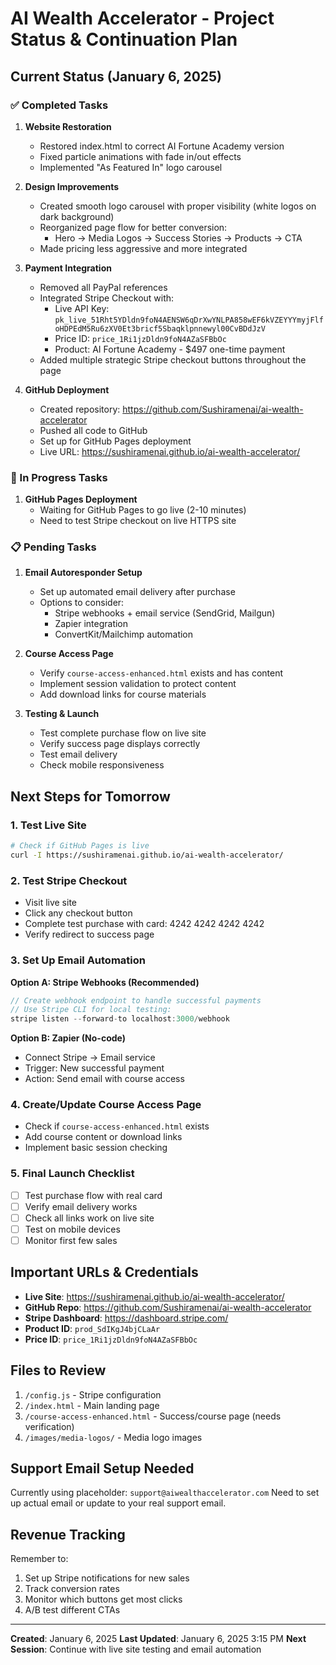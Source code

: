 # AI Wealth Accelerator - Project Status & Continuation Plan

## Current Status (January 6, 2025)

### ✅ Completed Tasks

1. **Website Restoration**
   - Restored index.html to correct AI Fortune Academy version
   - Fixed particle animations with fade in/out effects
   - Implemented "As Featured In" logo carousel

2. **Design Improvements**
   - Created smooth logo carousel with proper visibility (white logos on dark background)
   - Reorganized page flow for better conversion:
     - Hero → Media Logos → Success Stories → Products → CTA
   - Made pricing less aggressive and more integrated

3. **Payment Integration**
   - Removed all PayPal references
   - Integrated Stripe Checkout with:
     - Live API Key: `pk_live_51Rht5YDldn9foN4AENSW6qDrXwYNLPA858wEF6kVZEYYYmyjFlfoHDPEdM5Ru6zXV0Et3bricf5Sbaqklpnnewyl00CvBDdJzV`
     - Price ID: `price_1Ri1jzDldn9foN4AZaSFBbOc`
     - Product: AI Fortune Academy - $497 one-time payment
   - Added multiple strategic Stripe checkout buttons throughout the page

4. **GitHub Deployment**
   - Created repository: https://github.com/Sushiramenai/ai-wealth-accelerator
   - Pushed all code to GitHub
   - Set up for GitHub Pages deployment
   - Live URL: https://sushiramenai.github.io/ai-wealth-accelerator/

### 🔄 In Progress Tasks

1. **GitHub Pages Deployment**
   - Waiting for GitHub Pages to go live (2-10 minutes)
   - Need to test Stripe checkout on live HTTPS site

### 📋 Pending Tasks

1. **Email Autoresponder Setup**
   - Set up automated email delivery after purchase
   - Options to consider:
     - Stripe webhooks + email service (SendGrid, Mailgun)
     - Zapier integration
     - ConvertKit/Mailchimp automation

2. **Course Access Page**
   - Verify `course-access-enhanced.html` exists and has content
   - Implement session validation to protect content
   - Add download links for course materials

3. **Testing & Launch**
   - Test complete purchase flow on live site
   - Verify success page displays correctly
   - Test email delivery
   - Check mobile responsiveness

## Next Steps for Tomorrow

### 1. Test Live Site
```bash
# Check if GitHub Pages is live
curl -I https://sushiramenai.github.io/ai-wealth-accelerator/
```

### 2. Test Stripe Checkout
- Visit live site
- Click any checkout button
- Complete test purchase with card: 4242 4242 4242 4242
- Verify redirect to success page

### 3. Set Up Email Automation
**Option A: Stripe Webhooks (Recommended)**
```javascript
// Create webhook endpoint to handle successful payments
// Use Stripe CLI for local testing:
stripe listen --forward-to localhost:3000/webhook
```

**Option B: Zapier (No-code)**
- Connect Stripe → Email service
- Trigger: New successful payment
- Action: Send email with course access

### 4. Create/Update Course Access Page
- Check if `course-access-enhanced.html` exists
- Add course content or download links
- Implement basic session checking

### 5. Final Launch Checklist
- [ ] Test purchase flow with real card
- [ ] Verify email delivery works
- [ ] Check all links work on live site
- [ ] Test on mobile devices
- [ ] Monitor first few sales

## Important URLs & Credentials

- **Live Site**: https://sushiramenai.github.io/ai-wealth-accelerator/
- **GitHub Repo**: https://github.com/Sushiramenai/ai-wealth-accelerator
- **Stripe Dashboard**: https://dashboard.stripe.com/
- **Product ID**: `prod_SdIKgJ4bjCLaAr`
- **Price ID**: `price_1Ri1jzDldn9foN4AZaSFBbOc`

## Files to Review

1. `/config.js` - Stripe configuration
2. `/index.html` - Main landing page
3. `/course-access-enhanced.html` - Success/course page (needs verification)
4. `/images/media-logos/` - Media logo images

## Support Email Setup Needed

Currently using placeholder: `support@aiwealthaccelerator.com`
Need to set up actual email or update to your real support email.

## Revenue Tracking

Remember to:
1. Set up Stripe notifications for new sales
2. Track conversion rates
3. Monitor which buttons get most clicks
4. A/B test different CTAs

---

**Created**: January 6, 2025
**Last Updated**: January 6, 2025 3:15 PM
**Next Session**: Continue with live site testing and email automation